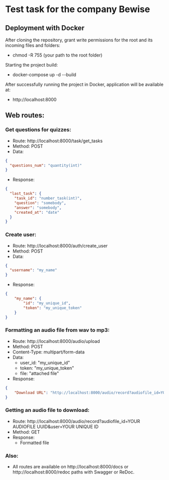 # Test task for the company Bewise

## Deployment with Docker

After cloning the repository, grant write permissions for the root and its incoming files and folders:

* chmod -R 755 (your path to the root folder)

Starting the project build:

* docker-compose up -d --build

After successfully running the project in Docker, application will be available at:

* http://localhost:8000

## Web routes:

### Get questions for quizzes:

* Route: http://localhost:8000/task/get_tasks
* Method: POST
* Data: 
```json
{
  "questions_num": "quantity(int)"
}
```
* Response: 
```json
{
  "last_task": {
    "task_id": "number_task(int)",
    "question": "somebody",
    "answer": "somebody",
    "created_at": "date"
  }
}
```


### Create user:

* Route: http://localhost:8000/auth/create_user
* Method: POST
* Data: 
```json
{
  "username": "my_name"
}
```
* Response: 
```json
{
    "my_name": {
        "id": "my_unique_id",
        "token": "my_unique_token"
    }
}
```

### Formatting an audio file from wav to mp3:

* Route: http://localhost:8000/audio/upload
* Method: POST
* Content-Type: multipart/form-data
* Data: 
  <ul>
    <li> user_id: "my_unique_id" </li>
    <li> token: "my_unique_token"</li>
    <li> file: "attached file"</li>
  </ul>
* Response: 
```json
{
    "Download URL": "http://localhost:8000/audio/record?audiofile_id=YOUR AUDIOFILE UUID&user=YOUR UNIQUE ID"
}
```

### Getting an audio file to download:


* Route: http://localhost:8000/audio/record?audiofile_id=YOUR AUDIOFILE UUID&user=YOUR UNIQUE ID
* Method: GET
* Response: 
  <ul> 
    <li> Formatted file </li>
  </ul>


### Also:

* All routes are available on http://localhost:8000/docs or http://localhost:8000/redoc paths with Swagger or ReDoc.
